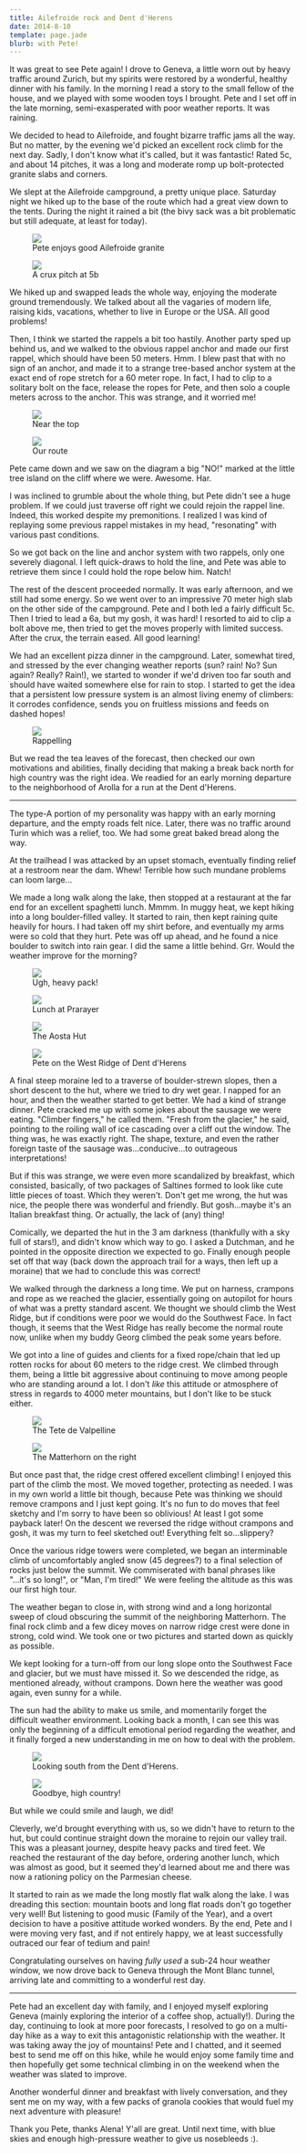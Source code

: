 ```yaml
---
title: Ailefroide rock and Dent d'Herens
date: 2014-8-10
template: page.jade
blurb: with Pete!
---
```


It was great to see Pete again! I drove to Geneva, a little worn out by heavy
traffic around Zurich, but my spirits were restored by a wonderful, healthy
dinner with his family. In the morning I read a story to the small fellow of the
house, and we played with some wooden toys I brought. Pete and I set off in the
late morning, semi-exasperated with poor weather reports. It was raining.

We decided to head to Ailefroide, and fought bizarre traffic jams all the
way. But no matter, by the evening we'd picked an excellent rock climb for the
next day. Sadly, I don't know what it's called, but it was fantastic! Rated 5c,
and about 14 pitches, it was a long and moderate romp up bolt-protected granite
slabs and corners.

We slept at the Ailefroide campground, a pretty unique place. Saturday night we
hiked up to the base of the route which had a great view down to the
tents. During the night it rained a bit (the bivy sack was a bit problematic but
still adequate, at least for today).

<figure><a href='https://www.flickr.com/photos/55338612@N00/14821439190'>
<img src='https://farm6.static.flickr.com/5576/14821439190_c1d542428a_b.jpg'></a>
<figcaption>Pete enjoys good Ailefroide granite</figcaption>
</figure>

<figure><a href='https://www.flickr.com/photos/55338612@N00/15008087135'>
<img src='https://farm4.static.flickr.com/3894/15008087135_9dfbfb2514_b.jpg'></a>
<figcaption>A crux pitch at 5b</figcaption>
</figure>


We hiked up and swapped leads the whole way, enjoying the moderate ground
tremendously. We talked about all the vagaries of modern life, raising kids,
vacations, whether to live in Europe or the USA. All good problems!

Then, I think we started the rappels a bit too hastily. Another party sped up
behind us, and we walked to the obvious rappel anchor and made our first rappel,
which should have been 50 meters. Hmm. I blew past that with no sign of an
anchor, and made it to a strange tree-based anchor system at the exact end of
rope stretch for a 60 meter rope. In fact, I had to clip to a solitary bolt on
the face, release the ropes for Pete, and then solo a couple meters across to
the anchor. This was strange, and it worried me!

<figure><a href='https://www.flickr.com/photos/55338612@N00/14821470258'>
<img src='https://farm6.static.flickr.com/5571/14821470258_2bb7abd365_b.jpg'></a>
<figcaption>Near the top</figcaption>
</figure>

<figure><a href='https://www.flickr.com/photos/55338612@N00/14821474808'>
<img src='https://farm6.static.flickr.com/5571/14821474808_2c5e0109c7_b.jpg'></a>
<figcaption>Our route</figcaption>
</figure>

Pete came down and we saw on the diagram a big "NO!" marked at the little tree
island on the cliff where we were. Awesome. Har.

I was inclined to grumble about the whole thing, but Pete didn't see a huge
problem. If we could just traverse off right we could rejoin the rappel
line. Indeed, this worked despite my premonitions. I realized I was kind of
replaying some previous rappel mistakes in my head, "resonating" with various
past conditions.

So we got back on the line and anchor system with two rappels, only one severely
diagonal. I left quick-draws to hold the line, and Pete was able to retrieve
them since I could hold the rope below him. Natch!

The rest of the descent proceeded normally. It was early afternoon, and we still
had some energy. So we went over to an impressive 70 meter high slab on the
other side of the campground. Pete and I both led a fairly difficult 5c. Then I
tried to lead a 6a, but my gosh, it was hard! I resorted to aid to clip a bolt
above me, then tried to get the moves properly with limited success. After the
crux, the terrain eased. All good learning!

We had an excellent pizza dinner in the campground. Later, somewhat tired, and
stressed by the ever changing weather reports (sun? rain! No? Sun again? Really?
Rain!), we started to wonder if we'd driven too far south and should have waited
somewhere else for rain to stop. I started to get the idea that a persistent low
pressure system is an almost living enemy of climbers: it corrodes confidence,
sends you on fruitless missions and feeds on dashed hopes!

<figure><a href='https://www.flickr.com/photos/55338612@N00/14821445860'>
<img src='https://farm4.static.flickr.com/3896/14821445860_abd0af1c0d_b.jpg'></a>
<figcaption>Rappelling</figcaption>
</figure>


But we read the tea leaves of the forecast, then checked our own motivations and
abilities, finally deciding that making a break back north for high country was
the right idea. We readied for an early morning departure to the neighborhood of
Arolla for a run at the Dent d'Herens.

* * *

The type-A portion of my personality was happy with an early morning departure,
and the empty roads felt nice. Later, there was no traffic around Turin which
was a relief, too. We had some great baked bread along the way.

At the trailhead I was attacked by an upset stomach, eventually finding relief
at a restroom near the dam. Whew! Terrible how such mundane problems can loom
large...

We made a long walk along the lake, then stopped at a restaurant at the far end
for an excellent spaghetti lunch. Mmmm. In muggy heat, we kept hiking into a
long boulder-filled valley. It started to rain, then kept raining quite heavily
for hours. I had taken off my shirt before, and eventually my arms were so cold
that they hurt. Pete was off up ahead, and he found a nice boulder to switch
into rain gear. I did the same a little behind. Grr. Would the weather improve
for the morning?

<figure><a href='https://www.flickr.com/photos/55338612@N00/14821477428'>
<img src='https://farm6.static.flickr.com/5553/14821477428_7735c03d0a_b.jpg'></a>
<figcaption>Ugh, heavy pack!</figcaption>
</figure>

<figure><a href='https://www.flickr.com/photos/55338612@N00/15007711872'>
<img src='https://farm6.static.flickr.com/5584/15007711872_3678eab206_b.jpg'></a>
<figcaption>Lunch at Prarayer</figcaption>
</figure>

<figure><a href='https://www.flickr.com/photos/55338612@N00/14821381539'>
<img src='https://farm6.static.flickr.com/5556/14821381539_39ea5a831c_b.jpg'></a>
<figcaption>The Aosta Hut</figcaption>
</figure>

<figure><a href='https://www.flickr.com/photos/55338612@N00/15008100205'>
<img src='https://farm4.static.flickr.com/3920/15008100205_b19820b12b_b.jpg'></a>
<figcaption>Pete on the West Ridge of Dent d'Herens</figcaption>
</figure>


A final steep moraine led to a traverse of boulder-strewn slopes, then a short
descent to the hut, where we tried to dry wet gear. I napped for an hour, and
then the weather started to get better. We had a kind of strange dinner. Pete
cracked me up with some jokes about the sausage we were eating. "Climber
fingers," he called them. "Fresh from the glacier," he said, pointing to the
roiling wall of ice cascading over a cliff out the window. The thing was, he was
exactly right. The shape, texture, and even the rather foreign taste of the
sausage was...conducive...to outrageous interpretations!

But if this was strange, we were even more scandalized by breakfast, which
consisted, basically, of two packages of Saltines formed to look like cute
little pieces of toast. Which they weren't. Don't get me wrong, the hut was
nice, the people there was wonderful and friendly. But gosh...maybe it's an
Italian breakfast thing. Or actually, the lack of (any) thing!

Comically, we departed the hut in the 3 am darkness (thankfully with a sky full
of stars!), and didn't know which way to go. I asked a Dutchman, and he pointed
in the opposite direction we expected to go. Finally enough people set off that
way (back down the approach trail for a ways, then left up a moraine) that we
had to conclude this was correct!

We walked through the darkness a long time. We put on harness, crampons and rope
as we reached the glacier, essentially going on autopilot for hours of what was
a pretty standard ascent. We thought we should climb the West Ridge, but if
conditions were poor we would do the Southwest Face. In fact though, it seems
that the West Ridge has really become the normal route now, unlike when my buddy
Georg climbed the peak some years before.

We got into a line of guides and clients for a fixed rope/chain that led up
rotten rocks for about 60 meters to the ridge crest. We climbed through them,
being a little bit aggressive about continuing to move among people who are
standing around a lot. I don't *like* this attitude or atmosphere of stress in
regards to 4000 meter mountains, but I don't like to be stuck either.

<figure><a href='https://www.flickr.com/photos/55338612@N00/14985117466'>
<img src='https://farm4.static.flickr.com/3917/14985117466_f3072f6da9_b.jpg'></a>
<figcaption>The Tete de Valpelline</figcaption>
</figure>


<figure><a href='https://www.flickr.com/photos/55338612@N00/14821578857'>
<img src='https://farm4.static.flickr.com/3901/14821578857_bbd0741b08_b.jpg'></a>
<figcaption>The Matterhorn on the right</figcaption>
</figure>


But once past that, the ridge crest offered excellent climbing! I enjoyed this
part of the climb the most. We moved together, protecting as needed. I was in my
own world a little bit though, because Pete was thinking we should remove
crampons and I just kept going. It's no fun to do moves that feel sketchy and
I'm sorry to have been so oblivious! At least I got some payback later! On the
descent we reversed the ridge without crampons and gosh, it was my turn to feel
sketched out! Everything felt so...slippery?

Once the various ridge towers were completed, we began an interminable climb of
uncomfortably angled snow (45 degrees?) to a final selection of rocks just below
the summit. We commiserated with banal phrases like "...it's so long!", or "Man,
I'm tired!" We were feeling the altitude as this was our first high tour.

The weather began to close in, with strong wind and a long horizontal sweep of
cloud obscuring the summit of the neighboring Matterhorn. The final rock climb
and a few dicey moves on narrow ridge crest were done in strong, cold wind. We
took one or two pictures and started down as quickly as possible.

We kept looking for a turn-off from our long slope onto the Southwest Face and
glacier, but we must have missed it. So we descended the ridge, as mentioned
already, without crampons. Down here the weather was good again, even sunny for
a while.

The sun had the ability to make us smile, and momentarily forget the difficult
weather environment. Looking back a month, I can see this was only the beginning
of a difficult emotional period regarding the weather, and it finally forged a
new understanding in me on how to deal with the problem.

<figure><a href='https://www.flickr.com/photos/55338612@N00/14821458870'>
<img src='https://farm4.static.flickr.com/3895/14821458870_3b35f4700f_b.jpg'></a>
<figcaption>Looking south from the Dent d'Herens.</figcaption>
</figure>

<figure><a href='https://www.flickr.com/photos/55338612@N00/14821387359'>
<img src='https://farm4.static.flickr.com/3915/14821387359_400f7be8d7_b.jpg'></a>
<figcaption>Goodbye, high country!</figcaption>
</figure>


But while we could smile and laugh, we did!

Cleverly, we'd brought everything with us, so we didn't have to return to the
hut, but could continue straight down the moraine to rejoin our valley
trail. This was a pleasant journey, despite heavy packs and tired feet. We
reached the restaurant of the day before, ordering another lunch, which was
almost as good, but it seemed they'd learned about me and there was now a
rationing policy on the Parmesian cheese.

It started to rain as we made the long mostly flat walk along the lake. I was
dreading this section: mountain boots and long flat roads don't go together very
well! But listening to good music (Family of the Year), and a overt decision to
have a positive attitude worked wonders. By the end, Pete and I were moving very
fast, and if not entirely happy, we at least successfully outraced our fear of
tedium and pain!

Congratulating ourselves on having *fully used* a sub-24 hour weather window, we
now drove back to Geneva through the Mont Blanc tunnel, arriving late and
committing to a wonderful rest day.

* * *

Pete had an excellent day with family, and I enjoyed myself exploring Geneva
(mainly exploring the interior of a coffee shop, actually!). During the day,
continuing to look at more poor forecasts, I resolved to go on a multi-day hike
as a way to exit this antagonistic relationship with the weather. It was taking
away the joy of mountains! Pete and I chatted, and it seemed best to send me off
on this hike, while he would enjoy some family time and then hopefully get some
technical climbing in on the weekend when the weather was slated to improve.

Another wonderful dinner and breakfast with lively conversation, and they sent
me on my way, with a few packs of granola cookies that would fuel my next
adventure with pleasure!

Thank you Pete, thanks Alena! Y'all are great. Until next time, with blue skies
and enough high-pressure weather to give us nosebleeds :).


